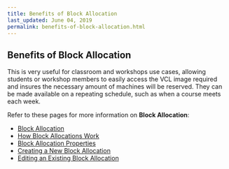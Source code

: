 ```yaml
---
title: Benefits of Block Allocation
last_updated: June 04, 2019
permalink: benefits-of-block-allocation.html
---
```

## Benefits of Block Allocation
This is very useful for classroom and workshops use cases, allowing students or workshop members to easily access the VCL image required and insures the necessary amount of machines will be reserved. They can be made available on a repeating schedule, such as when a course meets each week.

Refer to these pages for more information on **Block Allocation**:
* [Block Allocation](https://cwiki.apache.org/confluence/pages/createpage.action?spaceKey=VCLDOCS&title=What+is+a+Block+Allocation&linkCreation=true&fromPageId=68715524)
* [How Block Allocations Work](https://cwiki.apache.org/confluence/pages/createpage.action?useDraft=true&spaceKey=VCLDOCS&draftId=115529624&draftShareId=ecc63207-e1a1-4a1c-ba3e-ea731b4500bb&&)
* [Block Allocation Properties](https://cwiki.apache.org/confluence/pages/resumedraft.action?draftId=115529626&draftShareId=2d3d43f3-280c-4cc5-9449-379791e68c50&)
* [Creating a New Block Allocation](https://cwiki.apache.org/confluence/pages/resumedraft.action?draftId=115529627&draftShareId=2c306a21-87d6-494c-9322-57f3fb22b567&)
* [Editing an Existing Block Allocation](https://cwiki.apache.org/confluence/pages/resumedraft.action?draftId=115529628&draftShareId=5ed7e485-623e-488c-856c-22ca698af88d&)
